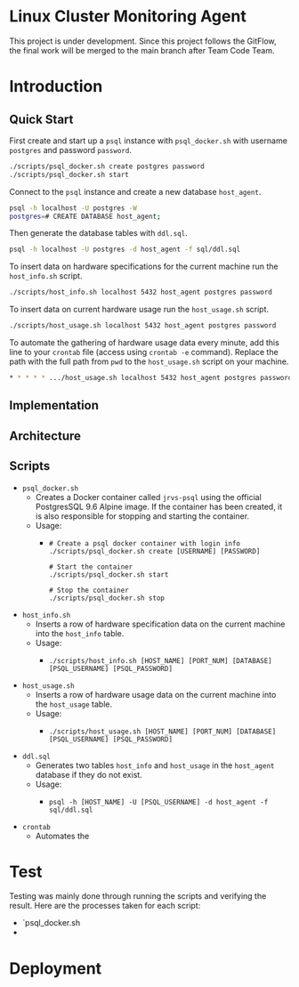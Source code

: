 # Linux Cluster Monitoring Agent
This project is under development. Since this project follows the GitFlow, the final work will be merged to the main branch after Team Code Team.

# Introduction

## Quick Start
First create and start up a `psql` instance with `psql_docker.sh` with username `postgres` and password `password`.
```.bash
./scripts/psql_docker.sh create postgres password
./scripts/psql_docker.sh start
```
Connect to the `psql` instance and create a new database `host_agent`.
```.bash
psql -h localhost -U postgres -W
postgres=# CREATE DATABASE host_agent;
```
Then generate the database tables with `ddl.sql`.
```.bash
psql -h localhost -U postgres -d host_agent -f sql/ddl.sql
```
To insert data on hardware specifications for the current machine run the `host_info.sh` script.
```.bash
./scripts/host_info.sh localhost 5432 host_agent postgres password
```
To insert data on current hardware usage run the `host_usage.sh` script.
```.bash
./scripts/host_usage.sh localhost 5432 host_agent postgres password
```
To automate the gathering of hardware usage data every minute, add this line to your `crontab` file (access using `crontab -e` command).
Replace the path with the full path from `pwd` to the `host_usage.sh` script on your machine.
```.bash
* * * * * .../host_usage.sh localhost 5432 host_agent postgres password > /tmp/host_usage.log
```

## Implementation

## Architecture

## Scripts
- `psql_docker.sh`
  - Creates a Docker container called `jrvs-psql` using the official PostgresSQL 9.6 Alpine image. If the container has been created, it is also responsible for stopping and starting the container.
  - Usage: 
    - ```shell
      # Create a psql docker container with login info
      ./scripts/psql_docker.sh create [USERNAME] [PASSWORD]
      
      # Start the container
      ./scripts/psql_docker.sh start
      
      # Stop the container
      ./scripts/psql_docker.sh stop
      ```
- `host_info.sh`
  - Inserts a row of hardware specification data on the current machine into the `host_info` table.
  - Usage:
    - ```shell
      ./scripts/host_info.sh [HOST_NAME] [PORT_NUM] [DATABASE] [PSQL_USERNAME] [PSQL_PASSWORD]
      ```
- `host_usage.sh`
    - Inserts a row of hardware usage data on the current machine into the `host_usage` table.
  - Usage:
    - ```shell
      ./scripts/host_usage.sh [HOST_NAME] [PORT_NUM] [DATABASE] [PSQL_USERNAME] [PSQL_PASSWORD]
      ```
- `ddl.sql`
    - Generates two tables `host_info` and `host_usage` in the `host_agent` database if they do not exist.
    - Usage:
      - ```shell
        psql -h [HOST_NAME] -U [PSQL_USERNAME] -d host_agent -f sql/ddl.sql
        ```
- `crontab`
  - Automates the 

# Test
Testing was mainly done through running the scripts and verifying the result.
Here are the processes taken for each script:
- `psql_docker.sh
- 

# Deployment

